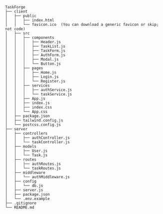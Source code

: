     TaskForge
    ├── client
    │   ├── public
    │   │   ├── index.html
    │   │   └── favicon.ico  (You can download a generic favicon or skip; not code)
    │   ├── src
    │   │   ├── components
    │   │   │   ├── Header.js
    │   │   │   ├── TaskList.js
    │   │   │   ├── TaskForm.js
    │   │   │   ├── AuthForm.js
    │   │   │   ├── Modal.js
    │   │   │   └── Button.js
    │   │   ├── pages
    │   │   │   ├── Home.js
    │   │   │   ├── Login.js
    │   │   │   └── Register.js
    │   │   ├── services
    │   │   │   ├── authService.js
    │   │   │   └── taskService.js
    │   │   ├── App.js
    │   │   ├── index.js
    │   │   ├── index.css
    │   │   └── App.css
    │   ├── package.json
    │   ├── tailwind.config.js
    │   └── postcss.config.js
    ├── server
    │   ├── controllers
    │   │   ├── authController.js
    │   │   └── taskController.js
    │   ├── models
    │   │   ├── User.js
    │   │   └── Task.js
    │   ├── routes
    │   │   ├── authRoutes.js
    │   │   └── taskRoutes.js
    │   ├── middleware
    │   │   └── authMiddleware.js
    │   ├── config
    │   │   └── db.js
    │   ├── server.js
    │   ├── package.json
    │   └── .env.example
    ├── .gitignore
    └── README.md
